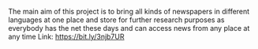 The main aim of this project is to bring all kinds of newspapers in different languages at one place and store for further research purposes as everybody has the net these days and can access news from any place at any time
 Link: https://bit.ly/3njb7UR
